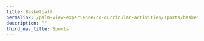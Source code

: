 ```yaml
---
title: Basketball
permalink: /palm-view-experience/co-curricular-activities/sports/basketball/
description: ""
third_nav_title: Sports
---
```

